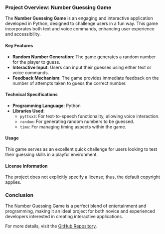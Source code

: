 ### Project Overview: Number Guessing Game

The **Number Guessing Game** is an engaging and interactive application developed in Python, designed to challenge users in a fun way. This game incorporates both text and voice commands, enhancing user experience and accessibility.

#### Key Features
- **Random Number Generation**: The game generates a random number for the player to guess.
- **Interactive Input**: Users can input their guesses using either text or voice commands.
- **Feedback Mechanism**: The game provides immediate feedback on the number of attempts taken to guess the correct number.
  
#### Technical Specifications
- **Programming Language**: Python
- **Libraries Used**:
  - `pyttsx3`: For text-to-speech functionality, allowing voice interaction.
  - `random`: For generating random numbers to be guessed.
  - `time`: For managing timing aspects within the game.

#### Usage
This game serves as an excellent quick challenge for users looking to test their guessing skills in a playful environment.

#### License Information
The project does not explicitly specify a license; thus, the default copyright applies.

### Conclusion
The Number Guessing Game is a perfect blend of entertainment and programming, making it an ideal project for both novice and experienced developers interested in creating interactive applications. 

For more details, visit the [GitHub Repository](https://github.com/Dev16821/Number-guessing-game/).
